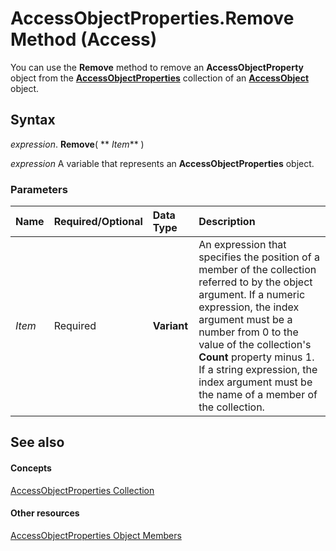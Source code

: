 
# AccessObjectProperties.Remove Method (Access)

You can use the  **Remove** method to remove an **AccessObjectProperty** object from the **[AccessObjectProperties](2df86891-6038-d147-2a32-f1c77b841067.md)** collection of an **[AccessObject](8a770b33-5bff-120a-6707-ca214ee5ced3.md)** object.


## Syntax

 _expression_. **Remove**( ** _Item_** )

 _expression_ A variable that represents an **AccessObjectProperties** object.


### Parameters



|**Name**|**Required/Optional**|**Data Type**|**Description**|
|:-----|:-----|:-----|:-----|
| _Item_|Required|**Variant**|An expression that specifies the position of a member of the collection referred to by the object argument. If a numeric expression, the index argument must be a number from 0 to the value of the collection's  **Count** property minus 1. If a string expression, the index argument must be the name of a member of the collection.|

## See also


#### Concepts


[AccessObjectProperties Collection](2df86891-6038-d147-2a32-f1c77b841067.md)
#### Other resources


[AccessObjectProperties Object Members](99fcb5dc-6968-c635-9729-4958043a897c.md)